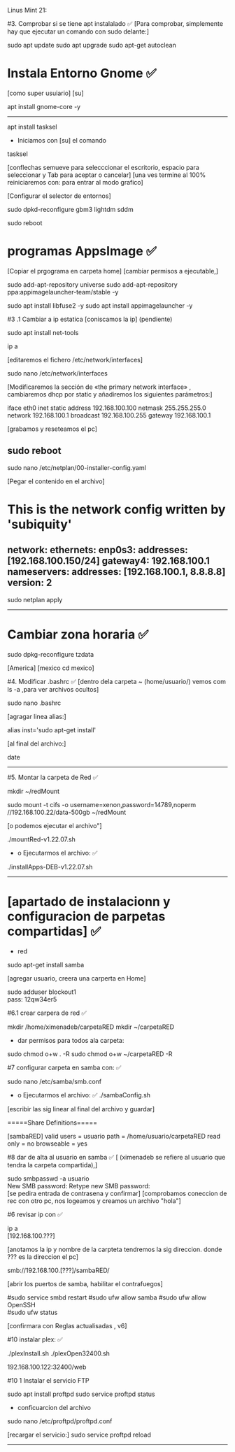 Linus Mint 21:

#3. Comprobar si se tiene apt instalalado ✅
[Para comprobar, simplemente hay que ejecutar un comando con sudo delante:]

sudo apt update 
sudo apt upgrade
sudo apt-get autoclean

# Instala Entorno Gnome ✅

[como super usuiario] [su]

apt install gnome-core -y

------------
apt install tasksel

* Iniciamos con [su] el comando 

tasksel  

[conflechas semueve para selecccionar el escritorio, espacio para seleccionar y Tab para aceptar o cancelar]
[una ves termine al 100% reiniciaremos con: para entrar al modo grafico]

[Configurar el selector de entornos]

sudo dpkd-reconfigure gbm3	lightdm		sddm

sudo reboot

# programas AppsImage  ✅

[Copiar el prgograma en carpeta home]
[cambiar permisos a ejecutable,]

sudo add-apt-repository universe
sudo add-apt-repository ppa:appimagelauncher-team/stable -y

sudo apt install libfuse2 -y
sudo apt install appimagelauncher -y


#3 .1 Cambiar a ip estatica  [coniscamos la ip]  (pendiente)

sudo apt install net-tools

ip a

[editaremos el fichero /etc/network/interfaces]

sudo nano /etc/network/interfaces

[Modificaremos la sección de «the primary network interface» , cambiaremos dhcp por static y añadiremos los siguientes parámetros:]

iface eth0 inet static
	address 192.168.100.100
	netmask 255.255.255.0
	network 192.168.100.1
	broadcast 192.168.100.255
	gateway 192.168.100.1

[grabamos y reseteamos el pc]
	
sudo reboot
---------------------
sudo nano /etc/netplan/00-installer-config.yaml

[Pegar el contenido en el archivo]

# This is the network config written by 'subiquity'
network:
  ethernets:
    enp0s3:
      addresses: [192.168.100.150/24]
      gateway4: 192.168.100.1
      nameservers:
        addresses: [192.168.100.1, 8.8.8.8]
  version: 2
---------------------

sudo netplan apply

--------------------------------------------
# Cambiar zona horaria ✅

sudo dpkg-reconfigure tzdata

[America] [mexico cd mexico]

#4. Modificar .bashrc ✅
[dentro dela carpeta ~ (home/usuario/) vemos com ls -a ,para ver archivos ocultos]

sudo nano .bashrc

[agragar linea alias:]   

alias inst='sudo apt-get install'

[al final del archivo:]

date

--------------------------------------------
#5. Montar la carpeta de Red ✅

mkdir ~/redMount

sudo mount -t cifs -o username=xenon,password=14789,noperm //192.168.100.22/data-500gb ~/redMount

[o podemos ejecutar el archivo"]

./mountRed-v1.22.07.sh

* o Ejecutarmos el archivo: ✅

./installApps-DEB-v1.22.07.sh

--------------------------------------------
# [apartado de instalacionn y configuracion de parpetas compartidas] ✅
* red

sudo apt-get install samba

[agregar usuario, creera una carperta en Home]

sudo adduser blockout1       
pass: 12qw34er5

#6.1 crear carpera de red ✅

mkdir /home/ximenadeb/carpetaRED
mkdir ~/carpetaRED

* dar permisos para todos ala carpeta:

sudo chmod o+w . -R
sudo chmod o+w ~/carpetaRED -R

#7 configurar carpeta en samba con: ✅

sudo nano /etc/samba/smb.conf

* o Ejecutarmos el archivo: ✅
./sambaConfig.sh

[escribir las sig linear al final del archivo y guardar]

=====Share Definitions=====

[sambaRED]
	valid users = usuario
	path = /home/usuario/carpetaRED
	read only = no
	browseable = yes

#8 dar de alta al usuario en samba ✅
[ (ximenadeb se refiere al usuario que tendra la carpeta compartida),]

sudo smbpasswd -a usuario      
New SMB password:
Retype new SMB password:      
[se pedira entrada de contrasena y confirmar]
[comprobamos coneccion de rec con otro pc, nos logeamos y creamos un archivo "hola"]

#6 revisar ip con ✅

ip a   
[192.168.100.???]

[anotamos la ip y nombre de la carpteta tendremos la sig direccion. donde ??? es la direccion el pc]

smb://192.168.100.[???]/sambaRED/

[abrir los puertos de samba, habilitar el contrafuegos]

#sudo service smbd restart
#sudo ufw allow samba
#sudo ufw allow OpenSSH   
#sudo ufw status      

[confirmara con Reglas actualisadas , v6]

#10 instalar plex:  ✅

./plexInstall.sh
./plexOpen32400.sh

192.168.100.122:32400/web

#10 1 Instalar el servicio FTP

sudo apt install proftpd
sudo service proftpd status

* conficuarcion del archivo

sudo nano /etc/proftpd/proftpd.conf

[recargar el servicio:]
sudo service proftpd reload

---------------
